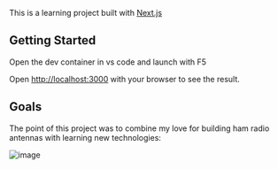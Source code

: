 This is a learning project built with [Next.js](https://nextjs.org/)

## Getting Started

Open the dev container in vs code and launch with F5




Open [http://localhost:3000](http://localhost:3000) with your browser to see the result.




## Goals

The point of this project was to combine my love for building ham radio antennas with learning new technologies:

![image](https://user-images.githubusercontent.com/29810/192162680-bf003025-a79c-4b88-8608-b07d62aa2e92.png)
